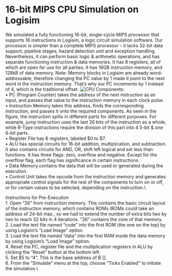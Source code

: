 # 16-bit MIPS CPU Simulation on Logisim

We simulated a fully functioning 16-bit, single-cycle MIPS processor that supports 16 instructions in Logisim, a logic circuit simulation software. Our processor is simpler than a complete MIPS processor – it lacks 32-bit data support, pipeline stages, hazard detection unit and exception handling. Nevertheless, it can perform basic logic & arithmetic operations, and has separate functioning instruction & data memories. It has 8 registers, all of which are open for use for all parties. It has 16GB instruction memory, and 128kB of data memory.
Note: Memory blocks in Logisim are already word-addressable, therefore changing the PC value by 1 made it point to the next word in the instruction memory. That’s why our PC increments by 1 instead of 4, which is the traditional offset.
![CPU](https://user-images.githubusercontent.com/29534328/104526825-52c37880-55d1-11eb-8752-b0a84382cd0e.png)
Components:\
    • PC (Program Counter) takes the address of the next instruction as an input, and passes that value to the instruction memory in each clock pulse.\
    • Instruction Memory takes this address, finds the corresponding instruction, and passes it onto the required components. As seen in the figure, the instruction splits in different parts for different purposes. For example, jump instruction uses the last 26 bits of the instruction as a whole, while R-Type instructions require the division of this part into 4 5-bit & one 6-bit parts.\
    • Register File has 8 registers, labeled $0 to $7.\
    • ALU has special circuits for 16-bit addition, multiplication, and subtraction. It also contains circuits for AND, OR, shift left logical and set less than functions. It has three flags: zero, overflow and negative. Except for the overflow flag, each flag has significance in certain instructions.\
    • Data Memory contains the data that will be used or generated during the execution.\
    • Control Unit takes the opcode from the instruction memory and generates appropriate control signals for the rest of the components to turn on or off, or for certain values to be selected, depending on the instruction.\

Instructions for Pre-Execution\
    1. Open “26” from instruction memory. This contains the basic circuit layout of the instruction memory, which contains ROMs (ROMs could take an address of 24-bit max., so we had to extend the number of extra bits two by two to reach 32 bits in 4 iterations. “26” contains the core of that memory.\
    2. Load the text file named “code” into the first ROM (the one on the top) by using Logisim’s “Load Image” option.\
    3. Load the text file named “data” into the first RAM inside the data memory by using Logisim’s “Load Image” option.\
    4. Reset the PC, register file and the multiplication registers in ALU by clicking the “Reset” button at the bottom left.\
    5. Set $5 to “4”. This is the base address of B [].\
    6. From the “Simulate” menu at the top, choose “Ticks Enabled” to initiate the simulation.\


